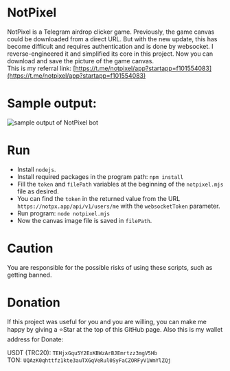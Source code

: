 # NotPixel
NotPixel is a Telegram airdrop clicker game. Previously, the game canvas could be downloaded from a direct URL. But with the new update, this has become difficult and requires authentication and is done by websocket. I reverse-engineered it and simplified its core in this project. Now you can download and save the picture of the game canvas.\
This is my referral link: [https://t.me/notpixel/app?startapp=f101554083](https://t.me/notpixel/app?startapp=f101554083)

# Sample output:
![sample output of NotPixel bot](https://github.com/user-attachments/assets/fad72319-edf4-4116-b05f-384b9e514e45)

# Run
- Install `nodejs`.
- Install required packages in the program path: `npm install`
- Fill the `token` and `filePath` variables at the beginning of the `notpixel.mjs` file as desired.
- You can find the `token` in the returned value from the URL `https://notpx.app/api/v1/users/me` with the `websocketToken` parameter.
- Run program: `node notpixel.mjs`
- Now the canvas image file is saved in `filePath`.

# Caution
You are responsible for the possible risks of using these scripts, such as getting banned.

# Donation
If this project was useful for you and you are willing, you can make me happy by giving a ⭐️Star at the top of this GitHub page. Also this is my wallet address for Donate:

USDT (TRC20): `TEHjxGqu5Y2ExKBWzArBJEmrtzz3mgV5Hb` \
TON: `UQAzK0qhttfz1kte3auTXGqVeRul0SyFaCZORFyV1WmYlZQj`
